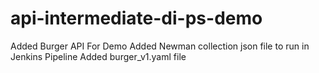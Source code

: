 # api-intermediate-di-ps-demo
Added Burger API For Demo
Added Newman collection json file to run in Jenkins Pipeline
Added burger_v1.yaml file

